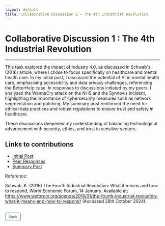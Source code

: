 ```yaml
---
layout: default
title: Collaborative Discussion 1 - The 4th Industrial Revolution
---
```

# Collaborative Discussion 1 : The 4th Industrial Revolution

---

This task explored the impact of Industry 4.0, as discussed in Schwab's (2016) article, where I chose to focus specifically on healthcare and mental health care. In my initial post, I discussed the potential of AI in mental health care, emphasising accessibility and data privacy challenges, referencing the BetterHelp case. In responses to discussions initiated by my peers, I analysed the WannaCry attack on the NHS and the Synnovis incident, highlighting the importance of cybersecurity measures such as network segmentation and patching. My summary post reinforced the need for ethical data practices and robust regulations to ensure trust and safety in healthcare.

These discussions deepened my understanding of balancing technological advancement with security, ethics, and trust in sensitive sectors.


## Links to contributions

- <a href="pdf/Initial post discussion 1.pdf" target="_blank" rel="noopener noreferrer">Initial Post</a>
- <a href="pdf/Peer response discussion 1.pdf" target="_blank" rel="noopener noreferrer">Peer Responses</a>
- <a href="Summary post discussion 1.pdf" target="_blank" rel="noopener noreferrer">Summary Post</a>


Reference: 

Schwab, K. (2016) The Fourth Industrial Revolution: What it means and how to respond, World Economic Forum, 14 January. Available at: https://www.weforum.org/agenda/2016/01/the-fourth-industrial-revolution-what-it-means-and-how-to-respond/ (Accessed 28th October 2024).

<style>
  .back-button {
    display: inline-block;
    background-color: white;
    color: #006699;
    text-decoration: none;
    padding: 5px 10px; /* Reduced padding for a smaller button */
    font-size: 12px; /* Smaller font size */
    border: 1px solid #006699; /* Thinner border */
    border-radius: 5px;
    cursor: pointer;
    transition: background-color 0.3s, color 0.3s;
    margin: 15px 0; /* Adds space above and below the button */
  }
  .back-button:hover {
    background-color: #006699;
    color: white;
 }
</style>

<div class="button-container">
  <a href="https://dzervenes.github.io/" class="back-button">Back</a>
</div>

